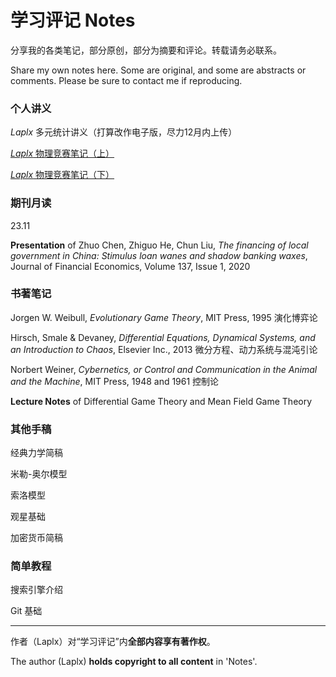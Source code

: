 # 学习评记 Notes

分享我的各类笔记，部分原创，部分为摘要和评论。转载请务必联系。

Share my own notes here. Some are original, and some are abstracts or comments. Please be sure to contact me if reproducing.

### 个人讲义

*Laplx* 多元统计讲义（打算改作电子版，尽力12月内上传）

[*Laplx* 物理竞赛笔记（上）](note/phy-1.pdf)

[*Laplx* 物理竞赛笔记（下）](note/phy-2.pdf)

### 期刊月读

23.11

**Presentation** of Zhuo Chen, Zhiguo He, Chun Liu, *The financing of local government in China: Stimulus loan wanes and shadow banking waxes*, Journal of Financial Economics, Volume 137, Issue 1, 2020

### 书著笔记

Jorgen W. Weibull, *Evolutionary Game Theory*, MIT Press, 1995  演化博弈论  

Hirsch, Smale & Devaney, *Differential Equations, Dynamical Systems, and an Introduction to Chaos*,  Elsevier Inc., 2013  微分方程、动力系统与混沌引论

Norbert Weiner, *Cybernetics, or Control and Communication in the Animal and the Machine*, MIT Press, 1948 and 1961  控制论

**Lecture Notes** of Differential Game Theory and Mean Field Game Theory

### 其他手稿

经典力学简稿

米勒-奥尔模型

索洛模型

观星基础

加密货币简稿

### 简单教程

搜索引擎介绍

Git 基础

---

作者（Laplx）对“学习评记”内**全部内容享有著作权**。

The author (Laplx) **holds copyright to all content** in 'Notes'.